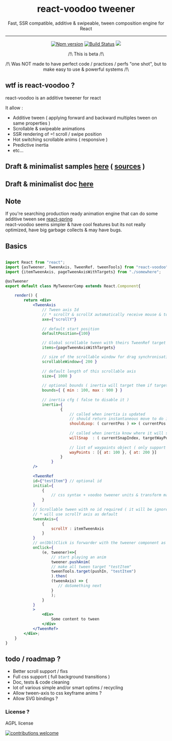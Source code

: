 <h1 align="center">react-voodoo tweener</h1>
<p align="center">Fast, SSR compatible, additive & swipeable, tween composition engine for React</p>

___


<p align="center">
<a href="https://www.npmjs.com/package/react-voodoo">
<img src="https://img.shields.io/npm/v/react-voodoo.svg" alt="Npm version" /></a>
<a href="https://travis-ci.org/react-voodoo/react-voodoo">
<img src="https://travis-ci.org/react-voodoo/react-voodoo.svg?branch=master" alt="Build Status" /></a>
<img src="https://img.shields.io/badge/contributions-welcome-brightgreen.svg?style=flat" />
</p>
<p align="center">/!\ This is beta /!\</p>
<p align="center">/!\ Was NOT made to have perfect code / practices / perfs "one shot", but to make easy to use & powerful systems /!\</p>


## wtf is react-voodoo ?

react-voodoo is an additive tweener for react

It allow :

- Additive tween ( applying forward and backward multiples tween on same properties )
- Scrollable & swipeable animations
- SSR rendering of =! scroll / swipe position
- Hot switching scrollable anims ( responsive )
- Predictive inertia
- etc...

## Draft & minimalist samples [here](http://htmlpreview.github.io/?https://github.com/n8tz/react-voodoo/blob/master/dist.samples/index.html) ( [sources](samples) )

## Draft & minimalist doc [here](etc/doc/readme.md)

## Note

If you're searching production ready animation engine that can do some additive tween see [react-spring](https://github.com/react-spring/react-spring)<br>
react-voodoo seems simpler & have cool features but its not really optimized, have big garbage collects & may have bugs. 

## Basics

```jsx harmony

import React from "react";
import {asTweener, TweenAxis, TweenRef, tweenTools} from "react-voodoo";
import {itemTweenAxis, pageTweenAxisWithTargets} from "./somewhere";

@asTweener
export default class MyTweenerComp extends React.Component{
	
	render() {
		return <div>
			<TweenAxis
				// Tween axis Id 
				// * scrollY & scrollX automatically receive mouse & touch events
				axe={"scrollY"}
				
				// default start position
				defaultPosition={100}

				// Global scrollable tween with theirs TweenRef target ids
				items={pageTweenAxisWithTargets}

				// size of the scrollable window for drag synchronisation
				scrollableWindow={ 200 }
				
				// default length of this scrollable axis
				size={ 1000 }
				 
				// optional bounds ( inertia will target them if target pos is out )
				bounds={ { min : 100, max : 900 } }
				 
				// inertia cfg ( false to disable it ) 
				inertia={
						{
							// called when inertia is updated
							// should return instantaneous move to do if wanted
							shouldLoop: ( currentPos ) => ( currentPos > 500 ? -500 : null ),
							
							// called when inertia know where it will snap ( when the user stop dragging )   
							willSnap  : ( currentSnapIndex, targetWayPointObj ) => {},
							
							// list of waypoints object ( only support auto snap for now ) 
							wayPoints : [{ at: 100 }, { at: 200 }]
						}
					}
			/>
			
		    <TweenRef
			id={"testItem"} // optional id
			initial={
				{
					// css syntax + voodoo tweener units & transform management 
				}
			}
			// Scrollable tween with no id required ( it will be ignored )
			// * will use scrollY axis as default                 
			tweenAxis={
				{
					scrollY : itemTweenAxis
				}
			} 
			// on(Dbl)Click is forwarder with the tweener component as 2nd arg
			onClick={
				(e, tweener)=>{
					// start playing an anim
				    tweener.pushAnim(
					// make all tween target "testItem"
					tweenTools.target(pushIn, "testItem")
				    ).then(
					(tweenAxis) => {
					   // doSomething next
					}
				    );
			    }
			}
		    >
                <div>
                    Some content to tween
                </div>
            </TweenRef>
		</div>;
    }
}

```

## todo / roadmap ?

- Better scroll support / fixs
- Full css support ( full background transitions )
- Doc, tests & code cleaning
- lot of various simple and/or smart optims / recycling
- Allow tween-axis to css keyframe anims ? 
- Allow SVG bindings ?

### License ?

AGPL license

[![contributions welcome](https://img.shields.io/badge/contributions-welcome-brightgreen.svg?style=flat)](#)

